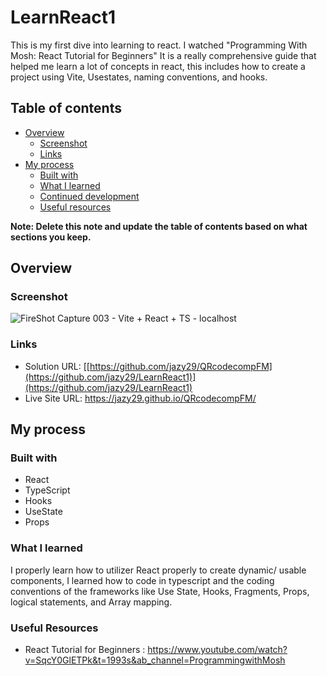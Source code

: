 # LearnReact1
This is my first dive into learning to react. I watched "Programming With Mosh: React Tutorial for Beginners" It is a really comprehensive guide that helped me learn a lot of concepts in react, this includes 
how to create a project using Vite, Usestates, naming conventions, and hooks. 

## Table of contents

- [Overview](#overview)
  - [Screenshot](#screenshot)
  - [Links](#links)
- [My process](#my-process)
  - [Built with](#built-with)
  - [What I learned](#what-i-learned)
  - [Continued development](#continued-development)
  - [Useful resources](#useful-resources)


**Note: Delete this note and update the table of contents based on what sections you keep.**

## Overview

### Screenshot

![FireShot Capture 003 - Vite + React + TS - localhost](https://github.com/jazy29/LearnReact1/assets/70250322/d85357bc-d2dd-4ac8-bded-cdb1b9f2eb03)


### Links

- Solution URL: [[https://github.com/jazy29/QRcodecompFM](https://github.com/jazy29/LearnReact1)](https://github.com/jazy29/LearnReact1)
- Live Site URL: https://jazy29.github.io/QRcodecompFM/

## My process

### Built with

- React
- TypeScript
- Hooks
- UseState
- Props

### What I learned

I properly learn how to utilizer React properly to create dynamic/ usable components, I learned how to code in typescript and the coding conventions of the frameworks like Use State, Hooks, Fragments, Props, logical statements, and Array mapping.


### Useful Resources
- React Tutorial for Beginners : https://www.youtube.com/watch?v=SqcY0GlETPk&t=1993s&ab_channel=ProgrammingwithMosh


